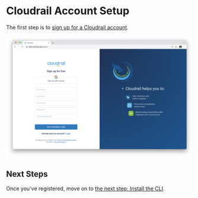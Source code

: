 # Cloudrail Account Setup
The first step is to [sign up for a Cloudrail account](https://web.cloudrail.app/signup).

![Create account Screenshot](../_media/screenshots/create_account.png)


## Next Steps
Once you've registered, move on to [the next step: Install the CLI](getting-started/install-cli.md).
